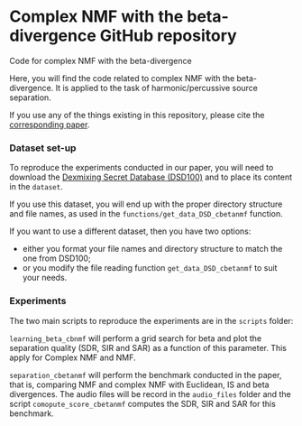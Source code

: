# Complex NMF with the beta-divergence GitHub repository

Code for complex NMF with the beta-divergence

Here, you will find the code related to complex NMF with the beta-divergence. It is applied to the task of harmonic/percussive source separation.

If you use any of the things existing in this repository, please cite the [corresponding paper](https://hal.archives-ouvertes.fr/hal-01741278). 


### Dataset set-up

To reproduce the experiments conducted in our paper, you will need to download the [Dexmixing Secret Database (DSD100)](http://www.sisec17.audiolabs-erlangen.de) and to place its content in the `dataset`.

If you use this dataset, you will end up with the proper directory structure and file names, as used in the `functions/get_data_DSD_cbetanmf` function.

If you want to use a different dataset, then you have two options: 
- either you format your file names and directory structure to match the one from DSD100;
- or you modify the file reading function `get_data_DSD_cbetanmf` to suit your needs.


### Experiments

The two main scripts to reproduce the experiments are in the `scripts` folder:

`learning_beta_cbnmf` will perform a grid search for beta and plot the separation quality (SDR, SIR and SAR) as a function of this parameter. This apply for Complex NMF and NMF.

`separation_cbetanmf` will perform the benchmark conducted in the paper, that is, comparing NMF and complex NMF with Euclidean, IS and beta divergences. The audio files will be record in the `audio_files` folder and the script `comopute_score_cbetanmf` computes the SDR, SIR and SAR for this benchmark.
